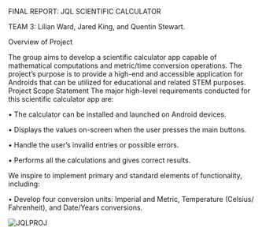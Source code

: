 
FINAL REPORT: JQL SCIENTIFIC CALCULATOR

TEAM 3: Lilian Ward, Jared King, and Quentin Stewart.

Overview of Project 

The group aims to develop a scientific calculator app capable of mathematical computations and metric/time conversion operations. The project’s purpose is to provide a high-end and accessible application for Androids that can be utilized for educational and related STEM purposes.  
Project Scope Statement
The major high-level requirements conducted for this scientific calculator app are:

•	The calculator can be installed and launched on Android devices.

•	Displays the values on-screen when the user presses the main buttons.

•	Handle the user’s invalid entries or possible errors.

•	Performs all the calculations and gives correct results.

We inspire to implement primary and standard elements of functionality, including:

•	Develop four conversion units: Imperial and Metric, Temperature (Celsius/ Fahrenheit), and Date/Years conversions.


![JQLPROJ](https://user-images.githubusercontent.com/79439802/177677313-0f00f770-8d7e-4585-a4f4-5eefaca1a996.PNG)

